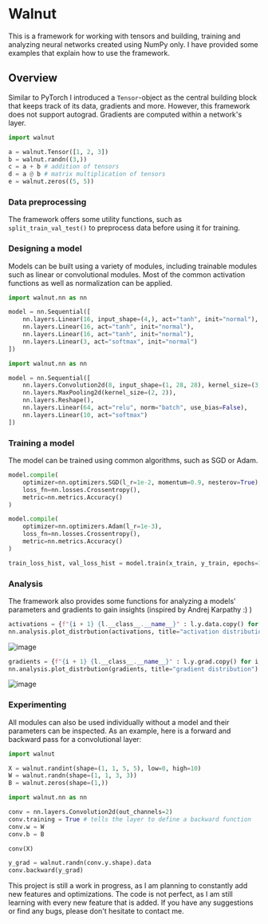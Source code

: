 # Walnut

This is a framework for working with tensors and building, training and analyzing neural networks created using NumPy only. I have provided some examples that explain how to use the framework.

## Overview
Similar to PyTorch I introduced a `Tensor`-object as the central building block that keeps track of its data, gradients and more. However, this framework does not support autograd. Gradients are computed within a network's layer.

```Python
import walnut

a = walnut.Tensor([1, 2, 3])
b = walnut.randn((3,))
c = a + b # addition of tensors
d = a @ b # matrix multiplication of tensors
e = walnut.zeros((5, 5))
```

### Data preprocessing

The framework offers some utility functions, such as `split_train_val_test()` to preprocess data before using it for training.

### Designing a model

Models can be built using a variety of modules, including trainable modules such as linear or convolutional modules. Most of the common activation functions as well as normalization can be applied.

```python
import walnut.nn as nn

model = nn.Sequential([
    nn.layers.Linear(16, input_shape=(4,), act="tanh", init="normal"),
    nn.layers.Linear(16, act="tanh", init="normal"),
    nn.layers.Linear(16, act="tanh", init="normal"),
    nn.layers.Linear(3, act="softmax", init="normal")
])
```

```python
import walnut.nn as nn

model = nn.Sequential([
    nn.layers.Convolution2d(8, input_shape=(1, 28, 28), kernel_size=(3, 3), act="relu", norm="batch", use_bias=False),
    nn.layers.MaxPooling2d(kernel_size=(2, 2)),
    nn.layers.Reshape(),
    nn.layers.Linear(64, act="relu", norm="batch", use_bias=False),
    nn.layers.Linear(10, act="softmax")
])
```

### Training a model

The model can be trained using common algorithms, such as SGD or Adam.

```python
model.compile(
    optimizer=nn.optimizers.SGD(l_r=1e-2, momentum=0.9, nesterov=True),
    loss_fn=nn.losses.Crossentropy(),
    metric=nn.metrics.Accuracy()
)
```

```python
model.compile(
    optimizer=nn.optimizers.Adam(l_r=1e-3),
    loss_fn=nn.losses.Crossentropy(),
    metric=nn.metrics.Accuracy()
)
```

```python
train_loss_hist, val_loss_hist = model.train(x_train, y_train, epochs=10, batch_size=512, val_data=(x_val, y_val))
```

### Analysis

The framework also provides some functions for analyzing a models' parameters and gradients to gain insights (inspired by Andrej Karpathy :) )

```python
activations = {f"{i + 1} {l.__class__.__name__}" : l.y.data.copy() for i, l in enumerate(model.layers) if l.__class__.__name__ == "Tanh"}
nn.analysis.plot_distrbution(activations, title="activation distribution") 
```

![image](https://github.com/DKoflerGIT/NumpyNN/assets/74835806/a205f974-40a6-4d7b-9916-060d4ada9cae)

```python
gradients = {f"{i + 1} {l.__class__.__name__}" : l.y.grad.copy() for i, l in enumerate(model.layers) if l.__class__.__name__ == "Linear"}
nn.analysis.plot_distrbution(gradients, title="gradient distribution")
```

![image](https://github.com/DKoflerGIT/NumpyNN/assets/74835806/8119d55a-fb83-4300-8f9f-5ea1bd8e85d1)


### Experimenting

All modules can also be used individually without a model and their parameters can be inspected. As an example, here is a forward and backward pass for a convolutional layer:
```python
import walnut

X = walnut.randint(shape=(1, 1, 5, 5), low=0, high=10)
W = walnut.randn(shape=(1, 1, 3, 3))
B = walnut.zeros(shape=(1,))
```

```python
import walnut.nn as nn

conv = nn.layers.Convolution2d(out_channels=2)
conv.training = True # tells the layer to define a backward function
conv.w = W
conv.b = B

conv(X)
```

```python
y_grad = walnut.randn(conv.y.shape).data
conv.backward(y_grad)
```

This project is still a work in progress, as I am planning to constantly add new features and optimizations.
The code is not perfect, as I am still learning with every new feature that is added.
If you have any suggestions or find any bugs, please don't hesitate to contact me.